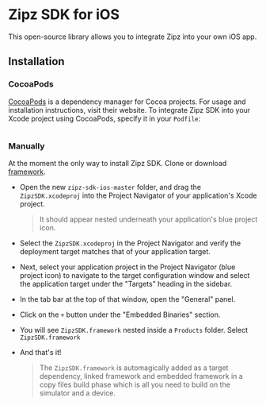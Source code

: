 # Zipz SDK for iOS
This open-source library allows you to integrate Zipz into your own iOS app.

## Installation

### CocoaPods

[CocoaPods](https://cocoapods.org) is a dependency manager for Cocoa projects. For usage and installation instructions, visit their website. To integrate Zipz SDK into your Xcode project using CocoaPods, specify it in your `Podfile`:

```Coming soon...
```

### Manually

At the moment the only way to install Zipz SDK. Clone or download [framework](https://github.com/Zipz-App/zipz-sdk-ios). 

- Open the new `zipz-sdk-ios-master` folder, and drag the `ZipzSDK.xcodeproj` into the Project Navigator of your application's Xcode project.

    > It should appear nested underneath your application's blue project icon. 

- Select the `ZipzSDK.xcodeproj` in the Project Navigator and verify the deployment target matches that of your application target.
- Next, select your application project in the Project Navigator (blue project icon) to navigate to the target configuration window and select the application target under the "Targets" heading in the sidebar.
- In the tab bar at the top of that window, open the "General" panel.
- Click on the `+` button under the "Embedded Binaries" section.
- You will see `ZipzSDK.framework` nested inside a `Products` folder. Select `ZipzSDK.framework`

- And that's it!

  > The `ZipzSDK.framework` is automagically added as a target dependency, linked framework and embedded framework in a copy files build phase which is all you need to build on the simulator and a device.

